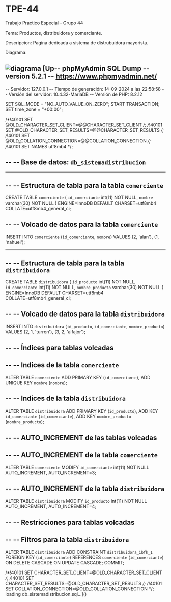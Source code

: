 # TPE-44
Trabajo Practico Especial - Grupo 44

Tema: Productos, distribuidora y comerciante.

Descripcion: Pagina dedicada a sistema de distrubuidora mayorista.

Diagrama:

![diagrama](https://github.com/user-attachments/assets/69ac5b98-810a-4743-beff-5ff4f1c1dc27)
[Up-- phpMyAdmin SQL Dump
-- version 5.2.1
-- https://www.phpmyadmin.net/
--
-- Servidor: 127.0.0.1
-- Tiempo de generación: 14-09-2024 a las 22:58:58
-- Versión del servidor: 10.4.32-MariaDB
-- Versión de PHP: 8.2.12

SET SQL_MODE = "NO_AUTO_VALUE_ON_ZERO";
START TRANSACTION;
SET time_zone = "+00:00";


/*!40101 SET @OLD_CHARACTER_SET_CLIENT=@@CHARACTER_SET_CLIENT */;
/*!40101 SET @OLD_CHARACTER_SET_RESULTS=@@CHARACTER_SET_RESULTS */;
/*!40101 SET @OLD_COLLATION_CONNECTION=@@COLLATION_CONNECTION */;
/*!40101 SET NAMES utf8mb4 */;

--
-- Base de datos: `db_sistemadistribucion`
--

-- --------------------------------------------------------

--
-- Estructura de tabla para la tabla `comerciente`
--

CREATE TABLE `comerciente` (
  `id_comerciante` int(11) NOT NULL,
  `nombre` varchar(30) NOT NULL
) ENGINE=InnoDB DEFAULT CHARSET=utf8mb4 COLLATE=utf8mb4_general_ci;

--
-- Volcado de datos para la tabla `comerciente`
--

INSERT INTO `comerciente` (`id_comerciante`, `nombre`) VALUES
(2, 'alan'),
(1, 'nahuel');

-- --------------------------------------------------------

--
-- Estructura de tabla para la tabla `distribuidora`
--

CREATE TABLE `distribuidora` (
  `id_producto` int(11) NOT NULL,
  `id_comerciante` int(11) NOT NULL,
  `nombre_producto` varchar(30) NOT NULL
) ENGINE=InnoDB DEFAULT CHARSET=utf8mb4 COLLATE=utf8mb4_general_ci;

--
-- Volcado de datos para la tabla `distribuidora`
--

INSERT INTO `distribuidora` (`id_producto`, `id_comerciante`, `nombre_producto`) VALUES
(2, 1, 'turron'),
(3, 2, 'alfajor');

--
-- Índices para tablas volcadas
--

--
-- Indices de la tabla `comerciente`
--
ALTER TABLE `comerciente`
  ADD PRIMARY KEY (`id_comerciante`),
  ADD UNIQUE KEY `nombre` (`nombre`);

--
-- Indices de la tabla `distribuidora`
--
ALTER TABLE `distribuidora`
  ADD PRIMARY KEY (`id_producto`),
  ADD KEY `id_comerciante` (`id_comerciante`),
  ADD KEY `nombre_producto` (`nombre_producto`);

--
-- AUTO_INCREMENT de las tablas volcadas
--

--
-- AUTO_INCREMENT de la tabla `comerciente`
--
ALTER TABLE `comerciente`
  MODIFY `id_comerciante` int(11) NOT NULL AUTO_INCREMENT, AUTO_INCREMENT=3;

--
-- AUTO_INCREMENT de la tabla `distribuidora`
--
ALTER TABLE `distribuidora`
  MODIFY `id_producto` int(11) NOT NULL AUTO_INCREMENT, AUTO_INCREMENT=4;

--
-- Restricciones para tablas volcadas
--

--
-- Filtros para la tabla `distribuidora`
--
ALTER TABLE `distribuidora`
  ADD CONSTRAINT `distribuidora_ibfk_1` FOREIGN KEY (`id_comerciante`) REFERENCES `comerciente` (`id_comerciante`) ON DELETE CASCADE ON UPDATE CASCADE;
COMMIT;

/*!40101 SET CHARACTER_SET_CLIENT=@OLD_CHARACTER_SET_CLIENT */;
/*!40101 SET CHARACTER_SET_RESULTS=@OLD_CHARACTER_SET_RESULTS */;
/*!40101 SET COLLATION_CONNECTION=@OLD_COLLATION_CONNECTION */;
loading db_sistemadistribucion.sql…]()
